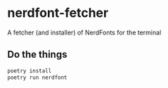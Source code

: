 # nerdfont-fetcher

A fetcher (and installer) of NerdFonts for the terminal

## Do the things

```bash
poetry install
poetry run nerdfont
```